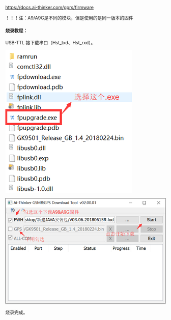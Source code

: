 https://docs.ai-thinker.com/gprs/firmware

！！！注：A9/A9G是不同的模块，但是使用的是同一版本的固件

#### 烧录教程：

 USB-TTL 接下载串口（Hst_txd、Hst_rxd）。

![1](Images/1.png)

![2](Images/2.png)

烧录完成。